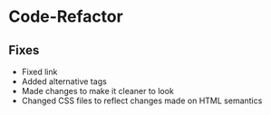 # Code-Refactor

## Fixes
- Fixed link
- Added alternative tags
- Made changes to make it cleaner to look
- Changed CSS files to reflect changes made on HTML semantics
